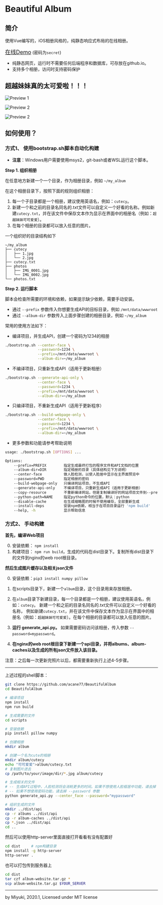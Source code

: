 # Beautiful Album

## 简介
使用Vue编写的，iOS相册风格的，纯静态响应式布局的在线相册。

<a href="https://acane77.github.io/album-demo.html" STYLE="font-size: 18px">在线Demo</a> (密码为`secret`)

* 纯静态网页，运行时不需要任何后端程序和数据库，可存放在github.io。
* 支持多个相册，访问时支持密码保护


## 超越妹妹真的太可爱啦！！！

![Preview 1](docs/pcprev1.png)

![Preview 2](docs/pcprev2.png)

![Preview 2](docs/mprev.PNG)

## 如何使用？

### 方式1、 使用bootstrap.sh脚本自动化构建

* **注意**：Windows用户需要使用msys2，git-bash或者WSL运行这个脚本。

**Step 1. 组织相册**

在任意地方新建一个一个目录，作为相册目录，例如 `~/my_album`

在这个相册目录下，按照下面的规则组织相册：

1. 每一个子目录都是一个相册，建议使用英语名，例如：`cutecy`。
2. 新建一个和之前的目录名同名的.txt文件可以自定义一个好看的名称。例如新建`cutecy.txt`，并在该文件中保存文本作为显示在界面中的相册名（例如：`超越妹妹可可爱爱`）。
3. 在每个相册的目录都可以放入任意的图片。 

一个组织好的目录结构如下

``` 
~/my_album
├── cutecy
│   ├── 1.jpg
│   └── 2.jpg
├── cutecy.txt
├── photos
│   ├── IMG_0001.jpg
│   └── IMG_0002.jpg
└── photos.txt
```

**Step 2. 运行脚本**

脚本会检查所需要的环境和依赖，如果提示缺少依赖，需要手动安装。

* 通过 `--prefix` 参数传入你想要生成API的目标目录，例如 `/mnt/data/wwwroot`
* 通过 `--album-dir` 参数传入上面步骤创建的相册目录，例如 `~/my_album`

常用的使用方法如下：

* 编译项目，并生成API，创建一个密码为1234的相册
```bash
./bootstrap.sh --center-face \
               --password=1234 \
               --prefix=/mnt/data/wwwroot \
               --album-dir=~/my_album
```

* 不编译项目，只重新生成API（适用于更新相册）
```bash
./bootstrap.sh --generate-api-only \
               --center-face \
               --password=1234 \
               --prefix=/mnt/data/wwwroot \
               --album-dir=~/my_album
```

* 只编译项目，不重新生成API（适用于更新程序）
```bash 
./bootstrap.sh --build-webpage-only \
               --center-face \
               --password=1234 \
               --prefix=/mnt/data/wwwroot \
               --album-dir=~/my_album
```

* 更多参数和功能请参考帮助说明
```bash
usage: ./bootstrap.sh [OPTIONS] ...

Options:
    --prefix=PREFIX        指定生成最终打包的程序文件和API文档的位置
    --album-dir=DIR        指定相册的目录（具体结构见下方说明）
    --center-face          做人脸检测，以使人脸居中显示在主界面预览中
    --password=PWD         指定相册的密码
    --build-webpage-only   只编译网站项目，不生成API
    --generate-api-only    不编译项目，只重新生成API（适用于更新相册）
    --copy-resource        不重新编译网站，但是复制编译好的网站项目文件到--prefix指定的目录
    --python-path=NAME     指定python命令的位置，默认：python
    --disable-cache        在生成缩略图的时候不使用缓存，全部重新生成
    --install-deps         安装npm依赖，相当于在项目目录运行 'npm build'
    --help, -h             显示帮助信息
```


### 方式2、 手动构建

**首先，编译Web项目**

0. 安装依赖： `npm install`
1. 构建项目： `npm run build`，生成的代码在dist目录下。复制所有dist目录下的文件到nginx的web root根目录。

**然后生成图片缓存以及相关json文件**

0. 安装依赖：`pip3 install numpy pillow`
1. 在scripts目录下，新建一个`album`目录，这个目录用来存放相册。
2. 在`album`目录下新建目录，每一个目录都是一个相册，建议使用英语名，例如：`cutecy`。
   新建一个和之前的目录名同名的.txt文件可以自定义一个好看的名称，
   例如新建`cutecy.txt`，并在该文件中保存文本作为显示在界面中的相册名（例如：`超越妹妹可可爱爱`）。在每个相册的目录都可以放入任意的图片。 

3. **运行 generate_api.py。** 如果需要密码访问该相册，传入参数 `--password=mypassword`。  
4. **在nginx的web root根目录下新建一个api目录，并将albums、album-caches以及生成的所有json文件放入该目录。**

注意：之后每一次更新完照片以后，都需要重新执行上述4-5步骤。

---------

上述过程的shell脚本：

```bash
git clone https://github.com/acane77/BeautifulAlbum
cd BeautifulAlbum

# 编译项目
npm install
npm run build

# 生成需要的文件
cd scripts

# 安装依赖
pip install pillow numpy

# 创建相册
mkdir album

# 创建一个名为cute的相册
mkdir album/cutecy
echo "可可爱爱">album/cutecy.txt
# 复制图片进去
cp /path/to/your/image/dir/*.jpg album/cutecy

# 生成相关的文件
# -- 生成API过程中，人脸检测将会消耗更多的时间。如果不想使用人脸框居中功能，请去掉 --center_face 参数。
# -- 如果不想使用密码功能，请去掉 --password 参数
python generate_api.py --center_face --password="mypassword"

# 组织生成的文件
mkdir ../dist/api
cp -r albums ../dist/api
cp -r album-caches ../dist/api
cp *.json ../dist/api
cd ..
```

然后可以使用http-server里面直接打开看看有没有配置好
```bash
cd dist     # npm构建目录
npm install -g http-server
http-server .
```

也可以打包传到服务器上
```bash
cd dist
tar czf album-website.tar.gz *
scp album-website.tar.gz $YOUR_SERVER
```

---------

by Miyuki, 2020.1, Licensed under MIT license
